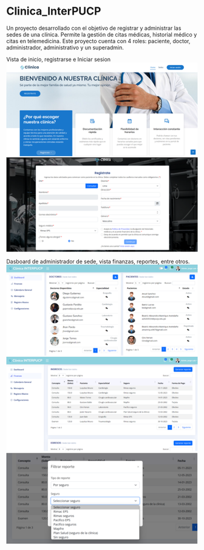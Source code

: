 # Clinica_InterPUCP
Un proyecto desarrollado con el objetivo de registrar y administrar las sedes de una clínica. Permite la gestión de citas médicas, historial médico y citas en telemedicina. Este proyecto cuenta con 4 roles: paciente, doctor, administrador, administrativo y un superadmin.


Vista de inicio, registrarse e Iniciar sesion
![](inicio.png) ![](registro.png)

Dasboard de administrador de sede, vista finanzas, reportes, entre otros.
![](dashboard.png) ![](finanzas.png)![](reportes.png)
